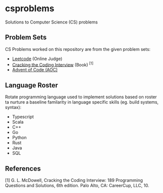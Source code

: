  # csproblems
Solutions to Computer Science (CS) problems

## Problem Sets
CS Problems worked on this repository are from the given problem sets:
- [Leetcode](https://leetcode.com/) (Online Judge)
- [Cracking the Coding Interview](https://www.crackingthecodinginterview.com/) (Book) <sup>[1]</sup>
- [Advent of Code (AOC)](https://adventofcode.com/)

## Language Roster
Rotate programming language used to implement solutions based on roster ta nurture
a baseline familarity in language specific skills (eg. build systems, syntax):
- Typescript
- Scala
- C++
- Go
- Python
- Rust
- Java
- SQL

## References
[1] G. L. McDowell, Cracking the Coding Interview: 189 Programming Questions and Solutions, 6th edition. Palo Alto, CA: CareerCup, LLC, 10.
